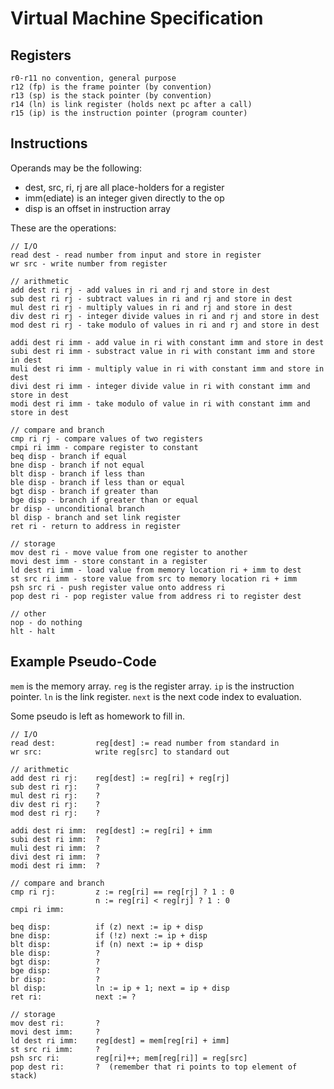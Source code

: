 # Virtual Machine Specification

## Registers

    r0-r11 no convention, general purpose
    r12 (fp) is the frame pointer (by convention)
    r13 (sp) is the stack pointer (by convention)
    r14 (ln) is link register (holds next pc after a call)
    r15 (ip) is the instruction pointer (program counter)

## Instructions


Operands may be the following:

- dest, src, ri, rj are all place-holders for a register
- imm(ediate) is an integer given directly to the op
- disp is an offset in instruction array

These are the operations:

    // I/O
    read dest - read number from input and store in register
    wr src - write number from register

    // arithmetic
    add dest ri rj - add values in ri and rj and store in dest
    sub dest ri rj - subtract values in ri and rj and store in dest
    mul dest ri rj - multiply values in ri and rj and store in dest
    div dest ri rj - integer divide values in ri and rj and store in dest
    mod dest ri rj - take modulo of values in ri and rj and store in dest

    addi dest ri imm - add value in ri with constant imm and store in dest
    subi dest ri imm - substract value in ri with constant imm and store in dest
    muli dest ri imm - multiply value in ri with constant imm and store in dest
    divi dest ri imm - integer divide value in ri with constant imm and store in dest
    modi dest ri imm - take modulo of value in ri with constant imm and store in dest

    // compare and branch
    cmp ri rj - compare values of two registers
    cmpi ri imm - compare register to constant
    beq disp - branch if equal
    bne disp - branch if not equal
    blt disp - branch if less than
    ble disp - branch if less than or equal
    bgt disp - branch if greater than
    bge disp - branch if greater than or equal
    br disp - unconditional branch
    bl disp - branch and set link register
    ret ri - return to address in register

    // storage
    mov dest ri - move value from one register to another
    movi dest imm - store constant in a register
    ld dest ri imm - load value from memory location ri + imm to dest
    st src ri imm - store value from src to memory location ri + imm
    psh src ri - push register value onto address ri
    pop dest ri - pop register value from address ri to register dest

    // other
    nop - do nothing
    hlt - halt

## Example Pseudo-Code

`mem` is the memory array.  `reg` is the register array.  `ip` is the instruction pointer.  `ln` is the link register.  `next` is the next code index to evaluation.

Some pseudo is left as homework to fill in.

    // I/O
    read dest:         reg[dest] := read number from standard in
    wr src:            write reg[src] to standard out

    // arithmetic
    add dest ri rj:    reg[dest] := reg[ri] + reg[rj]
    sub dest ri rj:    ?
    mul dest ri rj:    ?
    div dest ri rj:    ?
    mod dest ri rj:    ?

    addi dest ri imm:  reg[dest] := reg[ri] + imm
    subi dest ri imm:  ?
    muli dest ri imm:  ?
    divi dest ri imm:  ?
    modi dest ri imm:  ?

    // compare and branch
    cmp ri rj:         z := reg[ri] == reg[rj] ? 1 : 0
                       n := reg[ri] < reg[rj] ? 1 : 0
    cmpi ri imm:

    beq disp:          if (z) next := ip + disp
    bne disp:          if (!z) next := ip + disp
    blt disp:          if (n) next := ip + disp
    ble disp:          ?
    bgt disp:          ?
    bge disp:          ?
    br disp:           ?
    bl disp:           ln := ip + 1; next = ip + disp
    ret ri:            next := ?

    // storage
    mov dest ri:       ?
    movi dest imm:     ?
    ld dest ri imm:    reg[dest] = mem[reg[ri] + imm]
    st src ri imm:     ?
    psh src ri:        reg[ri]++; mem[reg[ri]] = reg[src]
    pop dest ri:       ?  (remember that ri points to top element of stack)
